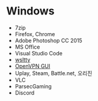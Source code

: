 Windows
========
- 7zip
- Firefox, Chrome
- Adobe Photoshop CC 2015
- MS Office
- Visual Studio Code
- [wsltty]
- [OpenVPN GUI]
- Uplay, Steam, Battle.net, 오리진
- VLC
- ParsecGaming
- Discord

[wsltty]: https://github.com/mintty/wsltty
[OpenVPN GUI]: https://github.com/openvpn/openvpn-gui
